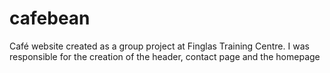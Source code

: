 # cafebean
Café website created as a group project at Finglas Training Centre. I was responsible for the creation of the header, contact page and the homepage
